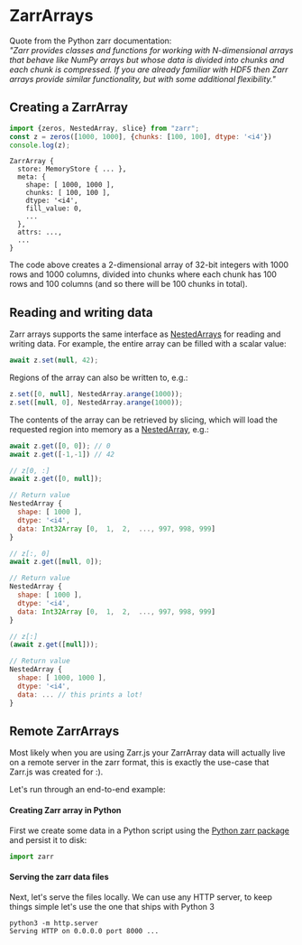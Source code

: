 # ZarrArrays

Quote from the Python zarr documentation:  
*\"Zarr provides classes and functions for working with N-dimensional arrays that behave like NumPy arrays but whose data is divided into chunks and each chunk is compressed. If you are already familiar with HDF5 then Zarr arrays provide similar functionality, but with some additional flexibility.\"*

## Creating a ZarrArray

```javascript
import {zeros, NestedArray, slice} from "zarr";
const z = zeros([1000, 1000], {chunks: [100, 100], dtype: '<i4'})
console.log(z);
```
```output
ZarrArray {
  store: MemoryStore { ... },
  meta: {
    shape: [ 1000, 1000 ],
    chunks: [ 100, 100 ],
    dtype: '<i4',
    fill_value: 0,
    ...
  },
  attrs: ...,
  ...
}
```

The code above creates a 2-dimensional array of 32-bit integers with 1000 rows and 1000 columns, divided into chunks where each chunk has 100 rows and 100 columns (and so there will be 100 chunks in total).


## Reading and writing data
Zarr arrays supports the same interface as [NestedArrays](/getting-started/nested-arrays) for reading and writing data. For example, the entire array can be filled with a scalar value:
```javascript
await z.set(null, 42);
```

Regions of the array can also be written to, e.g.:
```javascript
z.set([0, null], NestedArray.arange(1000));
z.set([null, 0], NestedArray.arange(1000));
```

The contents of the array can be retrieved by slicing, which will load the requested region into memory as a [NestedArray](/nested-arrays.md), e.g.:
```javascript
await z.get([0, 0]); // 0
await z.get([-1,-1]) // 42
```

```javascript
// z[0, :]
await z.get([0, null]);

// Return value
NestedArray {
  shape: [ 1000 ],
  dtype: '<i4',
  data: Int32Array [0,  1,  2,  ..., 997, 998, 999]
}

```

```javascript
// z[:, 0]
await z.get([null, 0]);

// Return value
NestedArray {
  shape: [ 1000 ],
  dtype: '<i4',
  data: Int32Array [0,  1,  2,  ..., 997, 998, 999]
}
```

```javascript
// z[:]
(await z.get([null]));

// Return value
NestedArray {
  shape: [ 1000, 1000 ],
  dtype: '<i4',
  data: ... // this prints a lot!
}
```

## Remote ZarrArrays
Most likely when you are using Zarr.js your ZarrArray data will actually live on a remote server in the zarr format, this is exactly the use-case that Zarr.js was created for :).

Let's run through an end-to-end example:

#### Creating Zarr array in Python
First we create some data in a Python script using the [Python zarr package](https://zarr.readthedocs.io/en/stable/) and persist it to disk:
```python
import zarr


```

#### Serving the zarr data files
Next, let's serve the files locally. We can use any HTTP server, to keep things simple let's use the one that ships with Python 3

```shell
python3 -m http.server
Serving HTTP on 0.0.0.0 port 8000 ...
```


```


